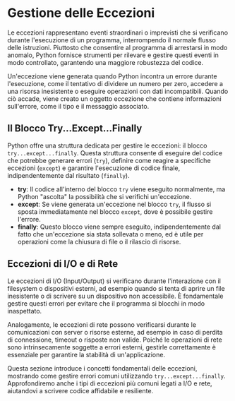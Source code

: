 # Gestione delle Eccezioni

Le eccezioni rappresentano eventi straordinari o imprevisti che si verificano durante l'esecuzione di un programma, interrompendo il normale flusso delle istruzioni. Piuttosto che consentire al programma di arrestarsi in modo anomalo, Python fornisce strumenti per rilevare e gestire questi eventi in modo controllato, garantendo una maggiore robustezza del codice.

Un'eccezione viene generata quando Python incontra un errore durante l'esecuzione, come il tentativo di dividere un numero per zero, accedere a una risorsa inesistente o eseguire operazioni con dati incompatibili. Quando ciò accade, viene creato un oggetto eccezione che contiene informazioni sull'errore, come il tipo e il messaggio associato.

## Il Blocco Try...Except...Finally

Python offre una struttura dedicata per gestire le eccezioni: il blocco `try...except...finally`. Questa struttura consente di eseguire del codice che potrebbe generare errori (`try`), definire come reagire a specifiche eccezioni (`except`) e garantire l'esecuzione di codice finale, indipendentemente dal risultato (`finally`).

- **try**: Il codice all'interno del blocco `try` viene eseguito normalmente, ma Python "ascolta" la possibilità che si verifichi un'eccezione.
- **except**: Se viene generata un'eccezione nel blocco `try`, il flusso si sposta immediatamente nel blocco `except`, dove è possibile gestire l'errore.
- **finally**: Questo blocco viene sempre eseguito, indipendentemente dal fatto che un'eccezione sia stata sollevata o meno, ed è utile per operazioni come la chiusura di file o il rilascio di risorse.

## Eccezioni di I/O e di Rete

Le eccezioni di I/O (Input/Output) si verificano durante l'interazione con il filesystem o dispositivi esterni, ad esempio quando si tenta di aprire un file inesistente o di scrivere su un dispositivo non accessibile. È fondamentale gestire questi errori per evitare che il programma si blocchi in modo inaspettato.

Analogamente, le eccezioni di rete possono verificarsi durante le comunicazioni con server o risorse esterne, ad esempio in caso di perdita di connessione, timeout o risposte non valide. Poiché le operazioni di rete sono intrinsecamente soggette a errori esterni, gestirle correttamente è essenziale per garantire la stabilità di un'applicazione.

Questa sezione introduce i concetti fondamentali delle eccezioni, mostrando come gestire errori comuni utilizzando `try...except...finally`. Approfondiremo anche i tipi di eccezioni più comuni legati a I/O e rete, aiutandovi a scrivere codice affidabile e resiliente.

